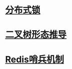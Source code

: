 # [分布式锁](https://coinshine.github.io/%E5%88%86%E5%B8%83%E5%BC%8F%E9%94%81)
# [二叉树形态推导](https://coinshine.github.io/二叉树形态推导.md)
# [Redis哨兵机制](https://coinshine.github.io/Redis哨兵机制.md)
